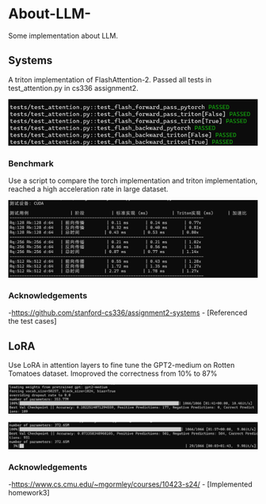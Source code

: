 # About-LLM-
Some implementation about LLM.
## Systems
A triton implementation of FlashAttention-2. Passed all tests in test_attention.py in cs336 assignment2.

![tests](./systems/tests.png)

### Benchmark
Use a script to compare the torch implementation and triton implementation, reached a high acceleration rate in large dataset.

![banchmark](./systems/benchmark.png)

### Acknowledgements
-https://github.com/stanford-cs336/assignment2-systems - [Referenced the test cases]

## LoRA
Use LoRA in attention layers to fine tune the GPT2-medium on Rotten Tomatoes dataset. Imoproved the correctness from 10% to 87%

![original](./LoRA/original.png)

![fine](./LoRA/fine.png)

### Acknowledgements
-https://www.cs.cmu.edu/~mgormley/courses/10423-s24/ - [Implemented homework3]


